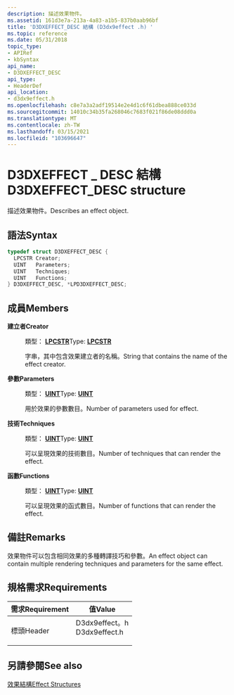 ```yaml
---
description: 描述效果物件。
ms.assetid: 161d3e7a-213a-4a83-a1b5-837b0aab96bf
title: 'D3DXEFFECT_DESC 結構 (D3dx9effect .h) '
ms.topic: reference
ms.date: 05/31/2018
topic_type:
- APIRef
- kbSyntax
api_name:
- D3DXEFFECT_DESC
api_type:
- HeaderDef
api_location:
- d3dx9effect.h
ms.openlocfilehash: c8e7a3a2adf19514e2e4d1c6f61dbea888ce033d
ms.sourcegitcommit: 14010c34b35fa268046c7683f021f86de08ddd0a
ms.translationtype: MT
ms.contentlocale: zh-TW
ms.lasthandoff: 03/15/2021
ms.locfileid: "103696647"
---
```

# <a name="d3dxeffect_desc-structure"></a><span data-ttu-id="c28e4-103">D3DXEFFECT \_ DESC 結構</span><span class="sxs-lookup"><span data-stu-id="c28e4-103">D3DXEFFECT\_DESC structure</span></span>

<span data-ttu-id="c28e4-104">描述效果物件。</span><span class="sxs-lookup"><span data-stu-id="c28e4-104">Describes an effect object.</span></span>

## <a name="syntax"></a><span data-ttu-id="c28e4-105">語法</span><span class="sxs-lookup"><span data-stu-id="c28e4-105">Syntax</span></span>


```C++
typedef struct D3DXEFFECT_DESC {
  LPCSTR Creator;
  UINT   Parameters;
  UINT   Techniques;
  UINT   Functions;
} D3DXEFFECT_DESC, *LPD3DXEFFECT_DESC;
```



## <a name="members"></a><span data-ttu-id="c28e4-106">成員</span><span class="sxs-lookup"><span data-stu-id="c28e4-106">Members</span></span>

<dl> <dt>

<span data-ttu-id="c28e4-107">**建立者**</span><span class="sxs-lookup"><span data-stu-id="c28e4-107">**Creator**</span></span>
</dt> <dd>

<span data-ttu-id="c28e4-108">類型： **[ **LPCSTR**](../winprog/windows-data-types.md)**</span><span class="sxs-lookup"><span data-stu-id="c28e4-108">Type: **[**LPCSTR**](../winprog/windows-data-types.md)**</span></span>

</dd> <dd>

<span data-ttu-id="c28e4-109">字串，其中包含效果建立者的名稱。</span><span class="sxs-lookup"><span data-stu-id="c28e4-109">String that contains the name of the effect creator.</span></span>

</dd> <dt>

<span data-ttu-id="c28e4-110">**參數**</span><span class="sxs-lookup"><span data-stu-id="c28e4-110">**Parameters**</span></span>
</dt> <dd>

<span data-ttu-id="c28e4-111">類型： **[ **UINT**](../winprog/windows-data-types.md)**</span><span class="sxs-lookup"><span data-stu-id="c28e4-111">Type: **[**UINT**](../winprog/windows-data-types.md)**</span></span>

</dd> <dd>

<span data-ttu-id="c28e4-112">用於效果的參數數目。</span><span class="sxs-lookup"><span data-stu-id="c28e4-112">Number of parameters used for effect.</span></span>

</dd> <dt>

<span data-ttu-id="c28e4-113">**技術**</span><span class="sxs-lookup"><span data-stu-id="c28e4-113">**Techniques**</span></span>
</dt> <dd>

<span data-ttu-id="c28e4-114">類型： **[ **UINT**](../winprog/windows-data-types.md)**</span><span class="sxs-lookup"><span data-stu-id="c28e4-114">Type: **[**UINT**](../winprog/windows-data-types.md)**</span></span>

</dd> <dd>

<span data-ttu-id="c28e4-115">可以呈現效果的技術數目。</span><span class="sxs-lookup"><span data-stu-id="c28e4-115">Number of techniques that can render the effect.</span></span>

</dd> <dt>

<span data-ttu-id="c28e4-116">**函數**</span><span class="sxs-lookup"><span data-stu-id="c28e4-116">**Functions**</span></span>
</dt> <dd>

<span data-ttu-id="c28e4-117">類型： **[ **UINT**](../winprog/windows-data-types.md)**</span><span class="sxs-lookup"><span data-stu-id="c28e4-117">Type: **[**UINT**](../winprog/windows-data-types.md)**</span></span>

</dd> <dd>

<span data-ttu-id="c28e4-118">可以呈現效果的函式數目。</span><span class="sxs-lookup"><span data-stu-id="c28e4-118">Number of functions that can render the effect.</span></span>

</dd> </dl>

## <a name="remarks"></a><span data-ttu-id="c28e4-119">備註</span><span class="sxs-lookup"><span data-stu-id="c28e4-119">Remarks</span></span>

<span data-ttu-id="c28e4-120">效果物件可以包含相同效果的多種轉譯技巧和參數。</span><span class="sxs-lookup"><span data-stu-id="c28e4-120">An effect object can contain multiple rendering techniques and parameters for the same effect.</span></span>

## <a name="requirements"></a><span data-ttu-id="c28e4-121">規格需求</span><span class="sxs-lookup"><span data-stu-id="c28e4-121">Requirements</span></span>



| <span data-ttu-id="c28e4-122">需求</span><span class="sxs-lookup"><span data-stu-id="c28e4-122">Requirement</span></span> | <span data-ttu-id="c28e4-123">值</span><span class="sxs-lookup"><span data-stu-id="c28e4-123">Value</span></span> |
|-------------------|------------------------------------------------------------------------------------------|
| <span data-ttu-id="c28e4-124">標頭</span><span class="sxs-lookup"><span data-stu-id="c28e4-124">Header</span></span><br/> | <dl> <span data-ttu-id="c28e4-125"><dt>D3dx9effect。h</dt></span><span class="sxs-lookup"><span data-stu-id="c28e4-125"><dt>D3dx9effect.h</dt></span></span> </dl> |



## <a name="see-also"></a><span data-ttu-id="c28e4-126">另請參閱</span><span class="sxs-lookup"><span data-stu-id="c28e4-126">See also</span></span>

<dl> <dt>

[<span data-ttu-id="c28e4-127">效果結構</span><span class="sxs-lookup"><span data-stu-id="c28e4-127">Effect Structures</span></span>](dx9-graphics-reference-effects-structures.md)
</dt> </dl>

 

 
